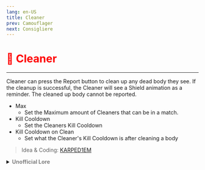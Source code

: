 ```yaml
---
lang: en-US
title: Cleaner
prev: Camouflager
next: Consigliere
---
```


# <font color="red">🧹 <b>Cleaner</b></font> <Badge text="Support" type="tip" vertical="middle"/>
---

Cleaner can press the Report button to clean up any dead body they see. If the cleanup is successful, the Cleaner will see a Shield animation as a reminder. The cleaned up body cannot be reported.
* Max
  * Set the Maximum amount of Cleaners that can be in a match.
* Kill Cooldown
  * Set the Cleaners Kill Cooldown
* Kill Cooldown on Clean
  * Set what the Cleaner's Kill Cooldown is after cleaning a body

> Idea & Coding: [KARPED1EM](https://github.com/KARPED1EM)

<details>
<summary><b><font color=gray>Unofficial Lore</font></b></summary>

Placeholder: This role is a ROLE OH EM GOSH
> Submitted by: Member
</details>